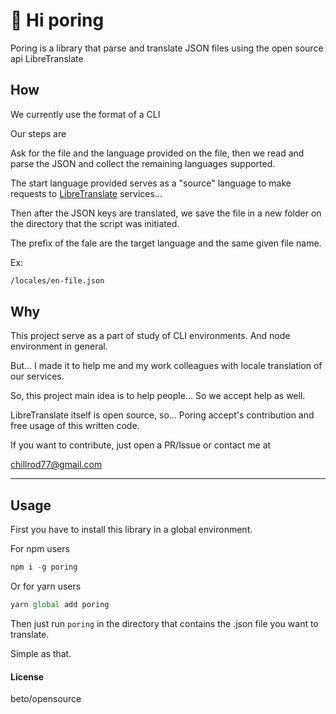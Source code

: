 # 🐽 Hi poring

Poring is a library that parse and translate JSON files using the open source api LibreTranslate

## How

We currently use the format of a CLI

Our steps are

Ask for the file and the language provided on the file,
then we read and parse the JSON and collect the remaining languages supported.

The start language provided serves as a "source" language to make requests to
[LibreTranslate](https://github.com/LibreTranslate/LibreTranslate) services...

Then after the JSON keys are translated, we save the file in a new folder on the directory that the script was initiated.

The prefix of the fale are the target language and the same given file name.

Ex:

```bash
/locales/en-file.json
```

## Why

This project serve as a part of study of CLI environments. And node environment in general.

But... I made it to help me and my work colleagues with locale translation of our services.

So, this project main idea is to help people... So we accept help as well.

LibreTranslate itself is open source, so...
Poring accept's contribution and free usage of this written code.

If you want to contribute, just open a PR/Issue or contact me at

chillrod77@gmail.com

---

## Usage

First you have to install this library in a global environment.

For npm users

```javascript
npm i -g poring
```

Or for yarn users

```javascript
yarn global add poring
```

Then just run
`poring` in the directory that contains the .json file you want to translate.

Simple as that.

#### License

beto/opensource
